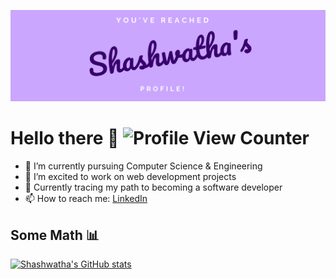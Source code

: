 ![Head](shashwatha.jpeg)

# Hello there 👋       ![Profile View Counter](https://komarev.com/ghpvc/?username=shashwatha411)
- 🌱 I’m currently pursuing Computer Science & Engineering 
- 🤔 I’m excited to work on web development projects
- 🔭 Currently tracing my path to becoming a software developer
- 📫 How to reach me: [LinkedIn](https://www.linkedin.com/in/shashwatha-karkera-64bb58202/)

## Some Math :bar_chart:
[![Shashwatha's GitHub stats](https://github-readme-stats.vercel.app/api?username=shashwatha411&show_icons=true&theme=buefy)](https://github.com/anuraghazra/github-readme-stats)


<!--
**shashwatha411/shashwatha411** is a ✨ _special_ ✨ repository because its `README.md` (this file) appears on your GitHub profile.

Here are some ideas to get you started:

- 🔭 I’m currently working on ...
- 🌱 I’m currently learning ...
- 👯 I’m looking to collaborate on ...
- 🤔 I’m looking for help with ...
- 💬 Ask me about ...
- 📫 How to reach me: ...
- 😄 Pronouns: ...
- ⚡ Fun fact: ...
-->
